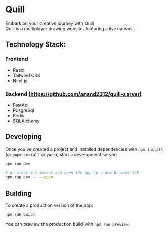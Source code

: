 # Quill

Embark on your creative journey with Quill <br/>
Quill is a multiplayer drawing website, featuring a live canvas .

## Technology Stack:

### Frontend

- React
- Tailwind CSS
- Next.js

### Backend (https://github.com/anand2312/quill-server)

- FastApi
- PosgreSql
- Redis
- SQLAlchemy

## Developing

Once you've created a project and installed dependencies with `npm install` (or `pnpm install` or `yarn`), start a development server:

```bash
npm run dev

# or start the server and open the app in a new browser tab
npm run dev -- --open
```

## Building

To create a production version of the app:

```bash
npm run build
```

You can preview the production build with `npm run preview`.
